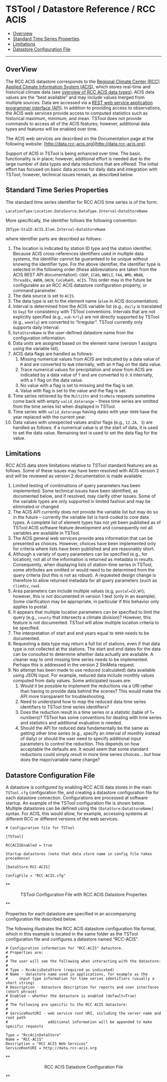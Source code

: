 # TSTool / Datastore Reference / RCC ACIS #

* [Overview](#overview)
* [Standard Time Series Properties](#standard-time-series-properties)
* [Limitations](#limitations)
* [Datastore Configuration File](#datastore-configuration-file)

-------------------

## OverView ##

The RCC ACIS datastore corresponds to the
[Regional Climate Center (RCC) Applied Climate Information System (ACIS)](http://www.rcc-acis.org/),
which stores real-time and historical climate data
(see [overview of RCC ACIS data types](http://data.rcc-acis.org/doc/VariableTable.html)).
ACIS data values are the “best available” and may include values merged from multiple sources.
Data are accessed via a [REST web service application programmer interface (API)](http://en.wikipedia.org/wiki/Representational_State_Transfer).
In addition to providing access to observations,
the ACIS web services provide access to computed statistics such as historical maximum, minimum, and mean.
TSTool does not provide commands to access all of the ACIS features; however, additional data types and features will be enabled over time.

The ACIS web services are described on the Documentation page at the following website: [http://data.rcc-acis.org](http://data.rcc-acis.org).

Support of ACIS in TSTool is being enhanced over time.
The basic functionality is in place; however,
additional effort is needed due to the large number of data types and data reductions that are offered.
The initial effort has focused on basic data access for daily data and integration with TSTool;
however, technical issues remain, as described below.

## Standard Time Series Properties ##

The standard time series identifier for RCC ACIS time series is of the form:

```text
LacationType:Location.DataSource.DataType.Interval~DataStoreName
```

More specifically, the identifier follows the following convention:

```text
IDType:StaID.ACIS.Elem.Interval~DataStoreName
```
 
where identifier parts are described as follows:

1. The location is indicated by station ID type and the station identifier.
Because ACIS cross-references identifiers used in multiple data systems,
the identifier cannot be guaranteed to be unique without knowing the identifier type.
For the above identifier, the identifier type is selected in the following order
(these abbreviations are taken from the ACIS REST API documentation):
`COOP`, `ICAO`, `NWSLI`, `FAA`, `WMO`, `WBAN`, `ThreadEx`, `AWDN`, `GHCN`, `CoCoRaHS,` `ACIS`.
This order may in the future be configurable as an RCC ACIS datastore configuration property, or command parameter.
2. The data source is set to `ACIS`.
3. The data type is set to the element name (`elem` in ACIS documentation).
4. Interval is determined from the ACIS variable list (e.g., `daily` is translated to `Day`) for consistency with TSTool conventions.
Intervals that are not explicitly specified (e.g., `sub-hrly`) are not directly
supported by TSTool (e.g., `weekly`) are converted to “Irregular”.
TSTool currently only supports daily interval.
5. `DataStoreName` is the user-defined datastore name from the configuration information.
6. Data units are assigned based on the element name (version 1 assigns using the variable list).
7. ACIS data flags are handled as follows:
	1. Missing numerical values from ACIS are indicated by a data value
	of `M` and are converted to `NaN` internally, with an `M` flag on the data value.
	2. Trace numerical values for precipitation and snow from ACIS are indicated by a
	data value of `T` and are converted to `0.0` internally, with a `T` flag on the data value.
	3. No value with a flag is set to missing and the flag is set.
	4. Value with flag is set to the value and the flag is set.
8. Time series retrieved by the `MultiStn` and `StnMeta` requests sometime come back with empty
`valid_daterange` – these time series are omitted from the time series list when displayed in TSTool.
9. Time series with `valid_daterange` having dates with year `9999` have the year replaced with the current year.
10. Data values with unexpected values and/or flags (e.g., `12.2A, S`) are handled as follows:
if a numerical value is at the start of data, it is used to set the data value.
Remaining text is used to set the data flag for the value.

## Limitations ##

RCC ACIS data store limitations relative to TSTool standard features are as follows.
Some of these issues may have been resolved with ACIS version 2 and
will be reviewed as version 2 documentation is made available.

1. Limited testing of combinations of query parameters has been implemented.
Some technical issues have been identified, as documented below,
and if resolved, may clarify other issues.
Some of the variable types are only supported in limited fashion and may be eliminated or changed
2. The ACIS API currently does not provide the variable list but may do so in the
future – currently the variable list is hard-coded to core data types.
A complete list of element types has not yet been published as of TSTool ACIS
software feature development and consequently not all variables are available in TSTool.
3. The ACIS general web services provide area information that can be presented as choices.
However, choices have been implemented only for criteria where lists have been published and are reasonably short.
4. Although a variety of query parameters can be specified (e.g., for location),
not all of the information is returned as metadata in results.
Consequently, when displaying lists of station-time series in TSTool,
some attributes are omitted or would need to be determined from
the query criteria (but this is not as robust).
A requested design change is therefore to allow returned metadata for all query parameters (such as `climdiv`, `cwa`).
5. Area parameters can include multiple values (e.g, `postal=CO,WY`);
however, this is not documented in version 1 text (only in an example).
Some clarification may be appropriate, in particular if this behavior only applies to postal.
6. It appears that multiple location parameters can be specified to limit the query
(e.g., `county` that intersects a climate division)?   However, this feature is not documented.
TSTool will allow multiple location criteria to be specified.
7. The interpretation of start and end years equal to `9999` needs to be documented.
8. Requesting a data type may return a full list of stations,
even if that data type is not collected at the stations.
The start and end dates for the data can be consulted to determine whether data actually are available.
A cleaner way to omit missing time series needs to be implemented.
Perhaps this is addressed in the version 2 StnMeta request.
9. No attempt has been made to use reduced (calculated) data available using JSON input.
For example, reduced data include monthly values computed from daily values.  Some anticipated issues are:
	1. Would it be possible to implement the reductions via a
	URI rather than having to provide data behind the scenes?
	This would make the API more transparent for troubleshooting.
	2. Need to understand how to map the reduced data time series
	identifiers to TSTool time series identifiers?
	3. Does the reduction result in a time series or a statistic (table of 1+ numbers)?
	TSTool has some conventions for dealing with time series and statistics and additional evaluation is needed.
	4. Should the API for reduced data fundamentally be the same as getting other
	time series (e.g., specify an interval of monthly instead of daily) or should
	the user need to specify additional input parameters to control the reduction.
	This depends on how acceptable the defaults are.
	It would seem that some standard reductions could simply result in
	more time series choices… but how does the major/variable name change?

## Datastore Configuration File ##

A datastore is configured by enabling RCC ACIS data stores in the main `TSTool.cfg` configuration file,
and creating a datastore configuration file for each datastore connection.
Configurations are processed at software startup.
An example of the TSTool configuration file is shown below.
Multiple datastores can be defined using the `[DataStore:DataStoreName]` syntax.
For ACIS, this would allow, for example, accessing systems at different RCC or different versions of the web services.

```text
# Configuration file for TSTool

[TSTool]

RCCACISEnabled = true

Startup datastores (note that data store name in config file takes precedence)

[DataStore:RCC-ACIS]

ConfigFile = "RCC-ACIS.cfg"
```
**<p style="text-align: center;">
TSTool Configuration File with RCC ACIS Datastore Properties
</p>**

Properties for each datastore are specified in an accompanying configuration file described below.

The following illustrates the RCC ACIS datastore configuration file format,
which in this example is located in the same folder as the TSTool configuration file and configures a datastore named “RCC-ACIS”.

```text
# Configuration information for "RCC-ACIS" datastore.
# Properties are:
#
# The user will see the following when interacting with the datastore:
#
# Type – RccAcisDataStore (required as indicated)
# Name - datastore name used in applications, for example as the
#     input type information for time series identifiers (usually a short string)
# Description - datastore description for reports and user interfaces (short phrase)
# Enabled – whether the datastore is enabled (default=True)
#
# The following are specific to the RCC ACIS datastore:
#
# ServiceRootURI - web service root URI, including the server name and root path
#                  additional information will be appended to make specific requests

Type = "RccAcisDataStore"
Name = "RCC-ACIS"
Description = "RCC ACIS Web Services"
ServiceRootURI = http://data.rcc-acis.org
```

**<p style="text-align: center;">
RCC ACIS Datastore Configuration File
</p>**
